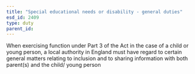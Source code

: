 ```yaml
---
title: "Special educational needs or disability - general duties"
esd_id: 2409
type: duty
parent_id:  
---
```


When exercising function under Part 3 of the Act in the case of a child or young person, a local authority in England must have regard to certain general matters relating to inclusion and to sharing information with both parent(s) and the child/ young person

